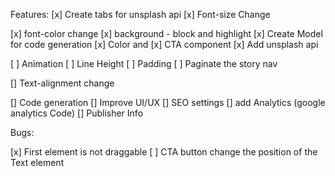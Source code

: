 Features:
[x] Create tabs for unsplash api
[x] Font-size Change 

[x] font-color change
[x] background - block and highlight
[x] Create Model for code generation
[x] Color and 
[x] CTA component
[x] Add unsplash api

[ ] Animation 
[ ] Line Height
[ ] Padding 
[ ] Paginate the story nav



[] Text-alignment change 

[] Code generation
[] Improve UI/UX
[] SEO settings
[] add Analytics (google analytics Code)
[] Publisher Info



Bugs: 

[x] First element is not draggable 
[ ] CTA button change the position of the Text element  